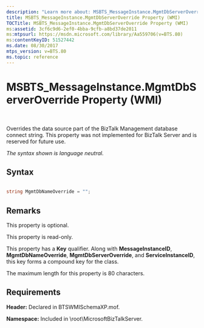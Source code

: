 ```yaml
---
description: "Learn more about: MSBTS_MessageInstance.MgmtDbServerOverride Property (WMI)"
title: MSBTS_MessageInstance.MgmtDbServerOverride Property (WMI)
TOCTitle: MSBTS_MessageInstance.MgmtDbServerOverride Property (WMI)
ms:assetid: 3cf6c9d6-2ef0-4bba-9cfb-a8bd37de2011
ms:mtpsurl: https://msdn.microsoft.com/library/Aa559706(v=BTS.80)
ms:contentKeyID: 51527442
ms.date: 08/30/2017
mtps_version: v=BTS.80
ms.topic: reference
---
```


# MSBTS\_MessageInstance.MgmtDbServerOverride Property (WMI)

 

Overrides the data source part of the BizTalk Management database connect string. This property was not implemented for BizTalk Server and is reserved for future use.

*The syntax shown is language neutral.*

## Syntax

```C#
  
string MgmtDbNameOverride = "";  
```

## Remarks

This property is optional.

This property is read-only.

This property has a **Key** qualifier. Along with **MessageInstanceID**, **MgmtDbNameOverride**, **MgmtDbServerOverride**, and **ServiceInstanceID**, this key forms a compound key for the class.

The maximum length for this property is 80 characters.

## Requirements

**Header:** Declared in BTSWMISchemaXP.mof.

**Namespace:** Included in \\root\\MicrosoftBizTalkServer.

